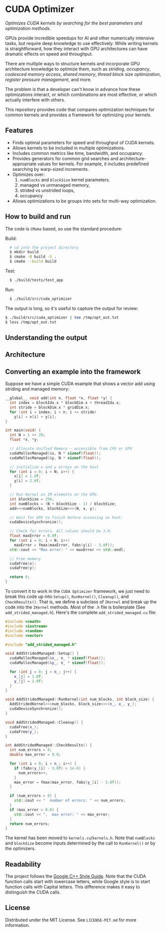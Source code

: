 # CUDA Optimizer

_Optimizes CUDA kernels by searching for the best parameters and optimization
methods._

GPUs provide incredible speedups for AI and other numerically intensive
tasks, but require deep knowledge to use effectively. While writing kernels is
straightforward, how they interact with GPU architectures can have dramatic
effects on speed and throughput.

There are multiple ways to structure kernels and incorporate GPU architecture
knowledge to optimize them, such as _striding_, _occupancy_, _coalesced memory
access_, _shared memory_, _thread block size optimization_, _register pressure
management_, and more.

The problem is that a developer can't know in advance how these optimizations
interact, or which combinations are most effective, or which actually interfere
with others.

This repository provides code that compares optimization techniques for common
kernels and provides a framework for optimizing your kernels.

## Features
* Finds optimal parameters for speed and throughput of CUDA kernels.
* Allows kernels to be included in multiple optimizations.
* Includes common metrics like time, bandwidth, and occupancy.
* Provides generators for common grid searches and architecture-appropriate
  values for kernels. For example, it includes predefined searching by
  warp-sized increments.
* Optimizes over:
  1. `numBlocks` and `blockSize` kernel parameters.
  1. managed vs unmanaged memory,
  1. strided vs unstrided loops,
  1. occupancy
* Allows optimizations to be groups into sets for multi-way optimization.

## How to build and run

The code is `CMake` based, so use the standard procedure:

Build:
```bash
  # cd into the project directory
  $ mkdir build
  $ cmake -B build -S .
  $ cmake --build build
```

Test:
```bash
  $ ./build/tests/test_app
```

Run:
```bash
  $ ./build/src/cuda_optimizer
```

The output is long, so it's useful to capture the output for review:
```bash
$ ./build/src/cuda_optimizer | tee /tmp/opt_out.txt
$ less /tmp/opt_out.txt
```

## Understanding the output

## Architecture

## Converting an example into the framework

Suppose we have a simple CUDA example that shows a vector add using striding and
managed memory:

```c++
__global__ void add(int n, float *x, float *y) {
  int index = blockIdx.x * blockDim.x + threadIdx.x;
  int stride = blockDim.x * gridDim.x;
  for (int i = index; i < n; i += stride)
    y[i] = x[i] + y[i];
}

int main(void) {
  int N = 1 << 20;
  float *x, *y;

  // Allocate Unified Memory – accessible from CPU or GPU
  cudaMallocManaged(&x, N * sizeof(float));
  cudaMallocManaged(&y, N * sizeof(float));

  // initialize x and y arrays on the host
  for (int i = 0; i < N; i++) {
    x[i] = 1.0f;
    y[i] = 2.0f;
  }

  // Run kernel on 1M elements on the GPU.
  int blockSize = 256;
  int numBlocks = (N + blockSize - 1) / blockSize;
  add<<<numBlocks, blockSize>>>(N, x, y);

  // Wait for GPU to finish before accessing on host.
  cudaDeviceSynchronize();

  // Check for errors. All values should be 3.0.
  float maxError = 0.0f;
  for (int i = 0; i < N; i++)
    maxError = fmax(maxError, fabs(y[i] - 3.0f));
  std::cout << "Max error: " << maxError << std::endl;

  // Free memory
  cudaFree(x);
  cudaFree(y);

  return 0;
}
```

To convert it to work in the `CUDA Optimizer` framework, we just need to break
this code up into `Setup()`, `RunKernel()`, `Cleanup()`, and `CheckResults()`.
That is, we define a subclass of `IKernel` and break up the code into the
`IKernel` methods. Most of the `.h` file is boilerplate (See
`add_strided_managed.h`). Here's the complete `add_strided_managed.cu` file:

```c++
#include <cmath>
#include <iostream>
#include <random>
#include <vector>

#include "add_strided_managed.h"

void AddStridedManaged::Setup() {
  cudaMallocManaged(&x_, n_ * sizeof(float));
  cudaMallocManaged(&y_, n_ * sizeof(float));

  for (int j = 0; j < n_; j++) {
    x_[j] = 1.0f;
    y_[j] = 2.0f;
  }
}

void AddStridedManaged::RunKernel(int num_blocks, int block_size) {
  AddStridedKernel<<<num_blocks, block_size>>>(n_, x_, y_);
  cudaDeviceSynchronize();
}

void AddStridedManaged::Cleanup() {
  cudaFree(x_);
  cudaFree(y_);
}

int AddStridedManaged::CheckResults() {
  int num_errors = 0;
  double max_error = 0.0;

  for (int i = 0; i < n_; i++) {
    if (fabs(y_[i] - 3.0f) > 1e-6) {
      num_errors++;
    }
    max_error = fmax(max_error, fabs(y_[i] - 3.0f));
  }

  if (num_errors > 0) {
    std::cout << "  number of errors: " << num_errors;
  }
  if (max_error > 0.0) {
    std::cout << ",  max error: " << max_error;
  }
  return num_errors;
}
```
The kernel has been moved to `kernels.cu`/`kernels.h`. Note that `numBlocks` and
`blockSize` become inputs determined by the call to `RunKernel()` or by the
optimizers.

## Readability
The project follows the [Google C++ Style Guide](https://google.github.io/styleguide/cppguide.html). Note that the CUDA function calls start with lowercase letters, while Google style is to start function calls with Capital letters. This difference makes it easy to distinguish the CUDA calls.

## License
Distributed under the MIT License. See `LICENSE-MIT.md` for more information.
